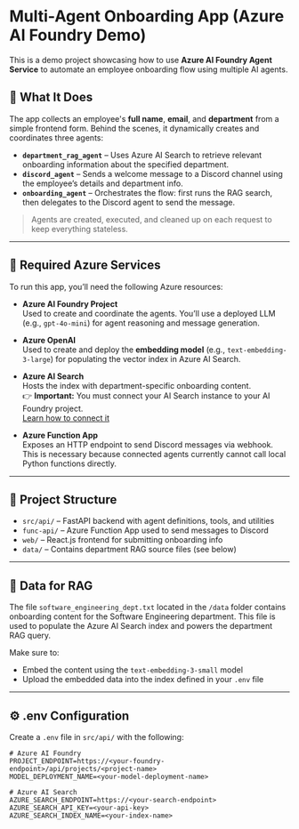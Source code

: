 # Multi-Agent Onboarding App (Azure AI Foundry Demo)

This is a demo project showcasing how to use **Azure AI Foundry Agent Service** to automate an employee onboarding flow using multiple AI agents.

## 🧠 What It Does

The app collects an employee's **full name**, **email**, and **department** from a simple frontend form. Behind the scenes, it dynamically creates and coordinates three agents:

- **`department_rag_agent`** – Uses Azure AI Search to retrieve relevant onboarding information about the specified department.
- **`discord_agent`** – Sends a welcome message to a Discord channel using the employee’s details and department info.
- **`onboarding_agent`** – Orchestrates the flow: first runs the RAG search, then delegates to the Discord agent to send the message.

> Agents are created, executed, and cleaned up on each request to keep everything stateless.

---

## 🧾 Required Azure Services

To run this app, you’ll need the following Azure resources:

- **Azure AI Foundry Project**  
  Used to create and coordinate the agents. You’ll use a deployed LLM (e.g., `gpt-4o-mini`) for agent reasoning and message generation.

- **Azure OpenAI**  
  Used to create and deploy the **embedding model** (e.g., `text-embedding-3-large`) for populating the vector index in Azure AI Search.

- **Azure AI Search**  
  Hosts the index with department-specific onboarding content.  
  👉 **Important:** You must connect your AI Search instance to your AI Foundry project.  
  [Learn how to connect it](https://learn.microsoft.com/en-us/azure/ai-foundry/how-to/connections-add?pivots=fdp-project)

- **Azure Function App**  
  Exposes an HTTP endpoint to send Discord messages via webhook. This is necessary because connected agents currently cannot call local Python functions directly.

---

## 📁 Project Structure

- `src/api/` – FastAPI backend with agent definitions, tools, and utilities
- `func-api/` – Azure Function App used to send messages to Discord
- `web/` – React.js frontend for submitting onboarding info
- `data/` – Contains department RAG source files (see below)

---

## 📄 Data for RAG

The file `software_engineering_dept.txt` located in the `/data` folder contains onboarding content for the Software Engineering department. This file is used to populate the Azure AI Search index and powers the department RAG query.

Make sure to:
- Embed the content using the `text-embedding-3-small` model
- Upload the embedded data into the index defined in your `.env` file

---

## ⚙️ .env Configuration

Create a `.env` file in `src/api/` with the following:

```env
# Azure AI Foundry
PROJECT_ENDPOINT=https://<your-foundry-endpoint>/api/projects/<project-name>
MODEL_DEPLOYMENT_NAME=<your-model-deployment-name>

# Azure AI Search
AZURE_SEARCH_ENDPOINT=https://<your-search-endpoint>
AZURE_SEARCH_API_KEY=<your-api-key>
AZURE_SEARCH_INDEX_NAME=<your-index-name>
